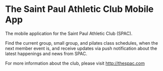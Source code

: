 The Saint Paul Athletic Club Mobile App
===========

The mobile application for the Saint Paul Athletic Club (SPAC).

Find the current group, small group, and pilates class schedules, when the next member event is, and receive updates via push notification about the latest happenings and news from SPAC.

For more information about the club, please visit http://thespac.com